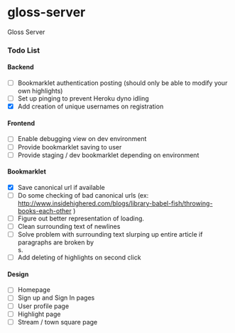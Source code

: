 gloss-server
============

Gloss Server

### Todo List

#### Backend
- [ ] Bookmarklet authentication posting (should only be able to modify your own highlights)
- [ ] Set up pinging to prevent Heroku dyno idling
- [X] Add creation of unique usernames on registration

#### Frontend
- [ ] Enable debugging view on dev environment
- [ ] Provide bookmarklet saving to user
- [ ] Provide staging / dev bookmarklet depending on environment

#### Bookmarklet
 - [x] Save canonical url if available
 - [ ] Do some checking of bad canonical urls (ex: http://www.insidehighered.com/blogs/library-babel-fish/throwing-books-each-other )
- [ ] Figure out better representation of loading.
- [ ] Clean surrounding text of newlines
- [ ] Solve problem with surrounding text slurping up entire article if paragraphs are broken by <br>s.
- [ ] Add deleting of highlights on second click

#### Design
- [ ] Homepage
- [ ] Sign up and Sign In pages
- [ ] User profile page
- [ ] Highlight page
- [ ] Stream / town square page
